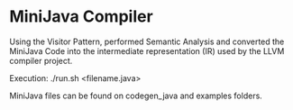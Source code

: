 # MiniJava Compiler
Using the Visitor Pattern, performed Semantic Analysis and converted the
MiniJava Code into the intermediate representation (IR) used by the LLVM
compiler project.

Execution: 
./run.sh <filename.java>

MiniJava files can be found on codegen_java and examples folders.
